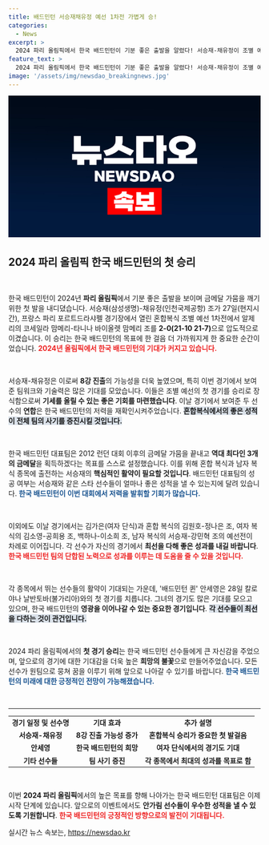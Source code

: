 ```yaml
---
title: 배드민턴 서승재채유정 예선 1차전 가볍게 승!
categories:
  - News
excerpt: >
  2024 파리 올림픽에서 한국 배드민턴이 기분 좋은 출발을 알렸다! 서승재-채유정이 조별 예선 첫 경기에서 알제리 팀을 가볍게 이기며 8강 진출 가능성을 높였다. 한국 배드민턴의 금메달 가뭄, 이번 대회에서 끝낼 수 있을까?
feature_text: >
  2024 파리 올림픽에서 한국 배드민턴이 기분 좋은 출발을 알렸다! 서승재-채유정이 조별 예선 첫 경기에서 알제리 팀을 가볍게 이기며 8강 진출 가능성을 높였다. 한국 배드민턴의 금메달 가뭄, 이번 대회에서 끝낼 수 있을까?
image: '/assets/img/newsdao_breakingnews.jpg'
---
```


<p><img src="/assets/img/newsdao_breakingnews.jpg" alt="bookingtag 속보" /></p>

<h2 data-ke-size="size26">2024 파리 올림픽 한국 배드민턴의 첫 승리</h2>

<p data-ke-size="size16">&nbsp;</p>

<p>한국 배드민턴이 2024년 <strong>파리 올림픽</strong>에서 기분 좋은 출발을 보이며 금메달 가뭄을 깨기 위한 첫 발을 내디뎠습니다. 서승재(삼성생명)-채유정(인천국제공항) 조가 27일(현지시간), 프랑스 파리 포르트드라샤펠 경기장에서 열린 혼합복식 조별 예선 1차전에서 알제리의 코세일라 맘메리-타니나 바이올렛 맘메리 조를 <strong>2-0(21-10 21-7)</strong>으로 압도적으로 이겼습니다. 이 승리는 한국 배드민턴의 목표에 한 걸음 더 가까워지게 한 중요한 순간이었습니다. <b><span style="color: #ee2323;">2024년 올림픽에서 한국 배드민턴의 기대가 커지고 있습니다.</span></b></p>

<p data-ke-size="size16">&nbsp;</p>

<p>서승재-채유정은 이로써 <strong>8강 진출</strong>의 가능성을 더욱 높였으며, 특히 이번 경기에서 보여준 팀워크와 기술력은 많은 기대를 모았습니다. 이들은 조별 예선의 첫 경기를 승리로 장식함으로써 <strong>기세를 올릴 수 있는 좋은 기회를 마련했습니다</strong>. 이날 경기에서 보여준 두 선수의 <strong>연합</strong>은 한국 배드민턴의 저력을 재확인시켜주었습니다. <b><span style="background-color: #21538527;">혼합복식에서의 좋은 성적이 전체 팀의 사기를 증진시킬 것입니다.</span></b></p>

<p data-ke-size="size16">&nbsp;</p>

<p>한국 배드민턴 대표팀은 2012 런던 대회 이후의 금메달 가뭄을 끝내고 <strong>역대 최다인 3개의 금메달</strong>을 획득하겠다는 목표를 스스로 설정했습니다. 이를 위해 혼합 복식과 남자 복식 종목에 출전하는 서승재의 <strong>핵심적인 활약이 필요할 것입니다</strong>. 배드민턴 대표팀의 성공 여부는 서승재와 같은 스타 선수들이 얼마나 좋은 성적을 낼 수 있는지에 달려 있습니다. <b><span style="color: #1a5490;">한국 배드민턴이 이번 대회에서 저력을 발휘할 기회가 많습니다.</span></b></p>

<p data-ke-size="size16">&nbsp;</p>

<p>이외에도 이날 경기에서는 김가은(여자 단식)과 혼합 복식의 김원호-정나은 조, 여자 복식의 김소영-공희용 조, 백하나-이소희 조, 남자 복식의 서승재-강민혁 조의 예선전이 차례로 이어집니다. 각 선수가 자신의 경기에서 <strong>최선을 다해 좋은 성과를 내길 바랍니다</strong>. <b><span style="color: #ee2323;">한국 배드민턴 팀의 단합된 노력으로 성과를 이루는 데 도움을 줄 수 있을 것입니다.</span></b></p>

<p data-ke-size="size16">&nbsp;</p>

<p>각 종목에서 뛰는 선수들의 활약이 기대되는 가운데, '배드민턴 퀸' 안세영은 28일 칼로야나 날반토바(불가리아)와의 첫 경기를 치릅니다. 그녀의 경기도 많은 기대를 모으고 있으며, 한국 배드민턴의 <strong>영광을 이어나갈 수 있는 중요한 경기입니다</strong>. <b><span style="background-color: #21538527;">각 선수들이 최선을 다하는 것이 관건입니다.</span></b></p>

<p data-ke-size="size16">&nbsp;</p>

<p>2024 파리 올림픽에서의 <strong>첫 경기 승리</strong>는 한국 배드민턴 선수들에게 큰 자신감을 주었으며, 앞으로의 경기에 대한 기대감을 더욱 높은 <strong>희망의 불꽃</strong>으로 만들어주었습니다. 모든 선수가 원팀으로 뭉쳐 꿈을 이루기 위해 앞으로 나아갈 수 있기를 바랍니다. <b><span style="color: #1a5490;">한국 배드민턴의 미래에 대한 긍정적인 전망이 가능해졌습니다.</span></b></p>

<p data-ke-size="size16">&nbsp;</p>

<hr>

<table style="width:100%; border-collapse:collapse;">
<tr>
<td style="text-align: center; height: 17px;"><b>경기 일정 및 선수명</b></td>
<td style="text-align: center; height: 17px;"><b>기대 효과</b></td>
<td style="text-align: center; height: 17px;"><b>추가 설명</b></td>
</tr>
<tr>
<td style="text-align: center; height: 17px;"><b>서승재-채유정</b></td>
<td style="text-align: center; height: 17px;"><b>8강 진출 가능성 증가</b></td>
<td style="text-align: center; height: 17px;"><b>혼합복식 승리가 중요한 첫 발걸음</b></td>
</tr>
<tr>
<td style="text-align: center; height: 17px;"><b>안세영</b></td>
<td style="text-align: center; height: 17px;"><b>한국 배드민턴의 희망</b></td>
<td style="text-align: center; height: 17px;"><b>여자 단식에서의 경기도 기대</b></td>
</tr>
<tr>
<td style="text-align: center; height: 17px;"><b>기타 선수들</b></td>
<td style="text-align: center; height: 17px;"><b>팀 사기 증진</b></td>
<td style="text-align: center; height: 17px;"><b>각 종목에서 최대의 성과를 목표로 함</b></td>
</tr>
</table>

<p data-ke-size="size16">&nbsp;</p>

<p>이번 <strong>2024 파리 올림픽</strong>에서의 높은 목표를 향해 나아가는 한국 배드민턴 대표팀은 이제 시작 단계에 있습니다. 앞으로의 이벤트에서도 <strong>안가림 선수들이 우수한 성적을 낼 수 있도록 기원합니다</strong>. <b><span style="color: #ee2323;">한국 배드민턴의 긍정적인 방향으로의 발전이 기대됩니다.</span></b></p>
실시간 뉴스 속보는, <a href="https://newsdao.kr" rel="dofollow">https://newsdao.kr</a>


